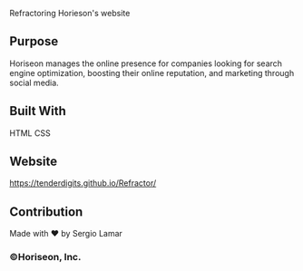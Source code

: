 Refractoring Horieson's website

## Purpose
Horiseon manages the online presence for companies looking for search engine optimization, boosting their online reputation, and marketing through social media.  

## Built With
HTML
CSS

## Website
https://tenderdigits.github.io/Refractor/


## Contribution
Made with ❤️ by Sergio Lamar

### ©Horiseon, Inc.
